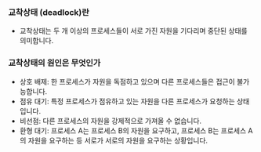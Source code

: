 ### 교착상태 (deadlock)란
- 교착상태는 두 개 이상의 프로세스들이 서로 가진 자원을 기다리며 중단된 상태를 의미합니다.

### 교착상태의 원인은 무엇인가
- 상호 배제: 한 프로세스가 자원을 독점하고 있으며 다른 프로세스들은 접근이 불가능합니다.
- 점유 대기: 특정 프로세스가 점유하고 있는 자원을 다른 프로세스가 요청하는 상태입니다.
- 비선점: 다른 프로세스의 자원을 강제적으로 가져올 수 없습니다.
- 환형 대기: 프로세스 A는 프로세스 B의 자원을 요구하고, 프로세스 B는 프로세스 A의 자원을 요구하는 등 서로가 서로의 자원을 요구하는 상황입니다.

